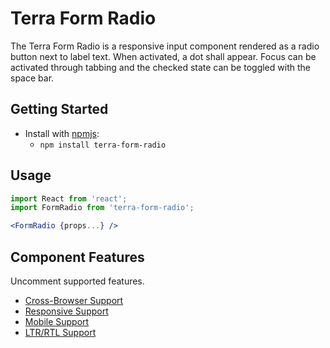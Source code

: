 # Terra Form Radio

The Terra Form Radio is a responsive input component rendered as a radio button next to label text. When activated, a dot shall appear. Focus can be activated through tabbing and the checked state can be toggled with the space bar.

## Getting Started

- Install with [npmjs](https://www.npmjs.com):
  - `npm install terra-form-radio`

## Usage

```jsx
import React from 'react';
import FormRadio from 'terra-form-radio';

<FormRadio {props...} />
```

## Component Features

Uncomment supported features.
 * [Cross-Browser Support](https://github.com/cerner/terra-core/wiki/Component-Features#cross-browser-support)
 * [Responsive Support](https://github.com/cerner/terra-core/wiki/Component-Features#responsive-support)
 * [Mobile Support](https://github.com/cerner/terra-core/wiki/Component-Features#mobile-support)
 * [LTR/RTL Support](https://github.com/cerner/terra-core/wiki/Component-Features#ltr--rtl-support)

